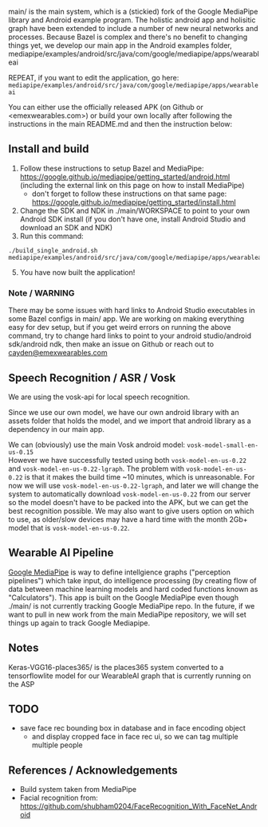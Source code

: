 main/ is the main system, which is a (stickied) fork of the Google MediaPipe library and Android example program. The holistic android app and holisitic graph have been extended to include a number of new neural networks and processes. Because Bazel is complex and there's no benefit to changing things yet, we develop our main app in the Android examples folder, mediapipe/examples/android/src/java/com/google/mediapipe/apps/wearableai  

REPEAT, if you want to edit the application, go here: `mediapipe/examples/android/src/java/com/google/mediapipe/apps/wearableai`

You can either use the officially released APK (on Github or <emexwearables.com>) or build your own locally after following the instructions in the main README.md and then the instruction below:

## Install and build

1. Follow these instructions to setup Bazel and MediaPipe: https://google.github.io/mediapipe/getting_started/android.html (including the external link on this page on how to install MediaPipe)
    - don't forget to follow these instructions on that same page: https://google.github.io/mediapipe/getting_started/install.html
3. Change the SDK and NDK in ./main/WORKSPACE to point to your own Android SDK install (if you don't have one, install Android Studio and download an SDK and NDK)
4. Run this command:
```
./build_single_android.sh mediapipe/examples/android/src/java/com/google/mediapipe/apps/wearableai
```
5. You have now built the application!
 
### Note / WARNING

There may be some issues with hard links to Android Studio executables in some Bazel configs in main/ app. We are working on making everything easy for dev setup, but if you get weird errors on running the above command, try to change hard links to point to your android studio/android sdk/android ndk, then make an issue on Github or reach out to cayden@emexwearables.com

## Speech Recognition / ASR / Vosk

We are using the vosk-api for local speech recognition.

Since we use our own model, we have our own android library with an assets folder that holds the model, and we import that android library as a dependency in our main app.

We can (obviously) use the main Vosk android model: `vosk-model-small-en-us-0.15`  
However we have successfully tested using both `vosk-model-en-us-0.22` and `vosk-model-en-us-0.22-lgraph`. The problem with `vosk-model-en-us-0.22` is that it makes the build time ~10 minutes, which is unreasonable. For now we will use `vosk-model-en-us-0.22-lgraph`, and later we will change the system to automatically download `vosk-model-en-us-0.22` from our server so the model doesn't have to be packed into the APK, but we can get the best recognition possible. We may also want to give users option on which to use, as older/slow devices may have a hard time with the month 2Gb+ model that is `vosk-model-en-us-0.22`.

## Wearable AI Pipeline

[Google MediaPipe](https://github.com/google/mediapipe) is way to define intellgience graphs ("perception pipelines") which take input, do intelligence processing (by creating flow of data between machine learning models and hard coded functions known as "Calculators"). This app is built on the Google MediaPipe even though ./main/ is not currently tracking Google MediaPipe repo. In the future, if we want to pull in new work from the main MediaPipe repository, we will set things up again to track Google Mediapipe.

## Notes

Keras-VGG16-places365/ is the places365 system converted to a tensorflowlite model for our WearableAI graph that is currently running on the ASP

## TODO

- save face rec bounding box in database and in face encoding object 
    - and display cropped face in face rec ui, so we can tag multiple multiple people

## References / Acknowledgements

- Build system taken from MediaPipe
- Facial recognition from: https://github.com/shubham0204/FaceRecognition_With_FaceNet_Android
